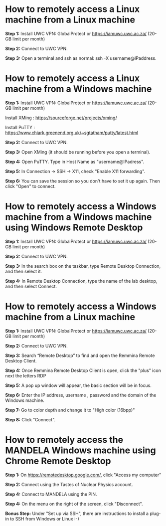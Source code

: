 # How to remotely access a Linux machine from a Linux machine
**Step 1:**   Install UWC VPN: GlobalProtect or https://iamuwc.uwc.ac.za/ (20-GB limit per month)

**Step 2:**   Connect to UWC VPN.

**Step 3:**   Open a terminal and ssh as normal: ssh -X username@IPaddress.


# How to remotely access a Linux machine from a Windows machine
**Step 1:**   Install UWC VPN: GlobalProtect or https://iamuwc.uwc.ac.za/ (20-GB limit per month)

Install XMing :		https://sourceforge.net/projects/xming/
  
Install PuTTY :		https://www.chiark.greenend.org.uk/~sgtatham/putty/latest.html
  
**Step 2:**	  Connect to UWC VPN.		

**Step 3:**	  Open XMing (it should be running before you open a terminal).		

**Step 4:** 	Open PuTTY. Type in Host Name as "username@IPadress".

**Step 5:** 	In Connection -> SSH -> X11, check "Enable X11 forwarding".

**Step 6:** 	You can save the session so you don't have to set it up again. Then click "Open" to connect.


# How to remotely access a Windows machine from a Windows machine	using Windows Remote Desktop
**Step 1:** 	Install UWC VPN: GlobalProtect or https://iamuwc.uwc.ac.za/ (20-GB limit per month)

**Step 2:** 	Connect to UWC VPN.

**Step 3:** 	In the search box on the taskbar, type Remote Desktop Connection, and then select it.

**Step 4:** 	In Remote Desktop Connection, type the name of the lab desktop, and then select Connect.


# How to remotely access a Windows machine from a Linux machine	
**Step 1:**	  Install UWC VPN: GlobalProtect or https://iamuwc.uwc.ac.za/ (20-GB limit per month)

**Step 2:** 	Connect to UWC VPN.

**Step 3:**	  Search “Remote Desktop” to find and open the Remmina Remote Desktop Client.

**Step 4:**	  Once Remmina Remote Desktop Client is open, click the "plus" icon next the letters RDP

**Step 5:**	  A pop up window will appear, the basic section will be in focus. 

**Step 6:**	  Enter the IP address, username , password and the domain of the Windows machine.

**Step 7:**	  Go to color depth and change it to "High color (16bpp)"

**Step 8:** 	Click "Connect".


# How to remotely access the MANDELA Windows machine using Chrome Remote Desktop
**Step 1:** 	On https://remotedesktop.google.com/, click "Access my computer"

**Step 2:** 	Connect using the Tastes of Nuclear Physics account.

**Step 4:** 	Connect to MANDELA using the PIN.

**Step 4:** 	On the menu on the right of the screen, click "Disconnect".

**Bonus Step:**   Under "Set up via SSH", there are instructions to install a plug-in to SSH from Windows or Linux :-)

